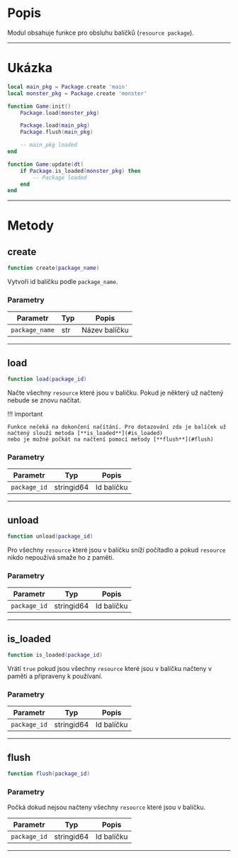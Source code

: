 # Popis

Modul obsahuje funkce pro obsluhu balíčků (`resource package`).

---

# Ukázka

```lua
local main_pkg = Package.create 'main'
local monster_pkg = Package.create 'monster'

function Game:init()
    Package.load(monster_pkg)

    Package.load(main_pkg)
    Package.flush(main_pkg)

    -- main_pkg loaded
end

function Game:update(dt)
    if Package.is_loaded(monster_pkg) then
        -- Package loaded
    end
end
```

---

# Metody

## create
```lua
function create(package_name)
```

Vytvoří id balíčku podle `package_name`.

### Parametry

Parametr       | Typ | Popis
---------------|-----|---------------
`package_name` | str | Název balíčku

---

## load
```lua
function load(package_id)
```

Načte všechny `resource` které jsou v balíčku. Pokud je některý už načtený nebude se znovu načítat.

!!! important

    Funkce nečeká na dokončení načítání. Pro dotazování zda je balíček už načtený slouží metoda [**is_loaded**](#is_loaded)
    nebo je možné počkát na načtení pomocí metody [**flush**](#flush)

### Parametry

Parametr     | Typ        | Popis
-------------|------------|-----------
`package_id` | stringid64 | Id balíčku

---

## unload
```lua
function unload(package_id)
```

Pro všechny `resource` které jsou v balíčku sníží počítadlo a pokud `resource` nikdo nepoužívá smaže ho z paměti.

### Parametry

Parametr     | Typ        | Popis
-------------|------------|-----------
`package_id` | stringid64 | Id balíčku

---

## is_loaded
```lua
function is_loaded(package_id)
```

Vrátí `true` pokud jsou všechny `resource` které jsou v balíčku načteny v paměti a připraveny k používaní.

### Parametry

Parametr     | Typ        | Popis
-------------|------------|-----------
`package_id` | stringid64 | Id balíčku

---

## flush
```lua
function flush(package_id)
```

### Parametry

Počká dokud nejsou načteny všechny `resource` které jsou v balíčku.

Parametr     | Typ        | Popis
-------------|------------|-----------
`package_id` | stringid64 | Id balíčku

---

